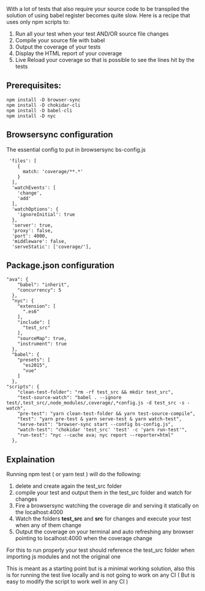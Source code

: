 With a lot of tests that also require your source code to be transpiled the solution of using babel 
register becomes quite slow. Here is a recipe that uses only npm scripts to:

1. Run all your test when your test AND/OR source file changes
1. Compile your source file with babel
1. Output the coverage of your tests
1. Display the HTML report of your coverage
1. Live Reload your coverage so that is possible to see the lines hit by the tests

## Prerequisites: 


```
npm install -D browser-sync
npm install -D chokidar-cli
npm install -D babel-cli
npm install -D nyc

```

## Browsersync configuration 

The essential config to put in browsersync bs-config.js

```
 'files': [
    {
      match: 'coverage/**.*'
    }
  ],
  'watchEvents': [
    'change',
    'add'
  ],
  'watchOptions': {
    'ignoreInitial': true
  },
  'server': true,
  'proxy': false,
  'port': 4000,
  'middleware': false,
  'serveStatic': ['coverage/'],

```

## Package.json configuration

```
"ava": {
    "babel": "inherit",
    "concurrency": 5
  },
  "nyc": {
    "extension": [
      ".es6"
    ],
    "include": [
      "test_src"
    ],
    "sourceMap": true,
    "instrument": true
  },
  "babel": {
    "presets": [
      "es2015",
      "vue"
    ]
  },
"scripts": {
    "clean-test-folder": "rm -rf test_src && mkdir test_src",
    "test-source-watch": "babel . --ignore test/,test_src/,node_modules/,coverage/,*config.js -d test_src -s -watch",
    "pre-test": "yarn clean-test-folder && yarn test-source-compile",
    "test": "yarn pre-test & yarn serve-test & yarn watch-test",
    "serve-test": "browser-sync start --config bs-config.js",
    "watch-test": "chokidar 'test_src' 'test' -c 'yarn run-test'",
    "run-test": "nyc --cache ava; nyc report --reporter=html"
  },
```


## Explaination

Running npm test ( or yarn test ) will do the following: 
1. delete and create again the test_src folder
1. compile your test and output them in the test_src folder and watch for changes
1. Fire a browsersync watching the coverage dir and serving it statically on the localhost:4000
1. Watch the folders **test_src** and **src** for changes and execute your test when any of them change
1. Output the coverage on your terminal and auto refreshing any browser pointing to localhost:4000 when the coverage change

For this to run properly your test should reference the test_src folder when importing js modules and not the original one

This is meant as a starting point but is a minimal working solution, also this is for running the test live locally
and is not going to work on any CI ( But is easy to modify the script to work well in any CI )

